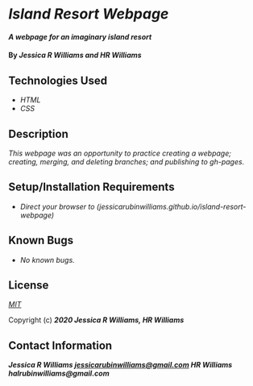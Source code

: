# _Island Resort Webpage_

#### _A webpage for an imaginary island resort_

#### By _**Jessica R Williams and HR Williams**_

## Technologies Used

* _HTML_
* _CSS_

## Description

_This webpage was an opportunity to practice creating a webpage; creating, merging, and deleting branches; and publishing to gh-pages._

## Setup/Installation Requirements

* _Direct your browser to (jessicarubinwilliams.github.io/island-resort-webpage)_

## Known Bugs

* _No known bugs._

## License

*[MIT](https://choosealicense.com/licenses/mit/)*

Copyright (c) **_2020 Jessica R Williams, HR Williams_**

## Contact Information

**_Jessica R Williams jessicarubinwilliams@gmail.com HR Williams halrubinwilliams@gmail.com_**